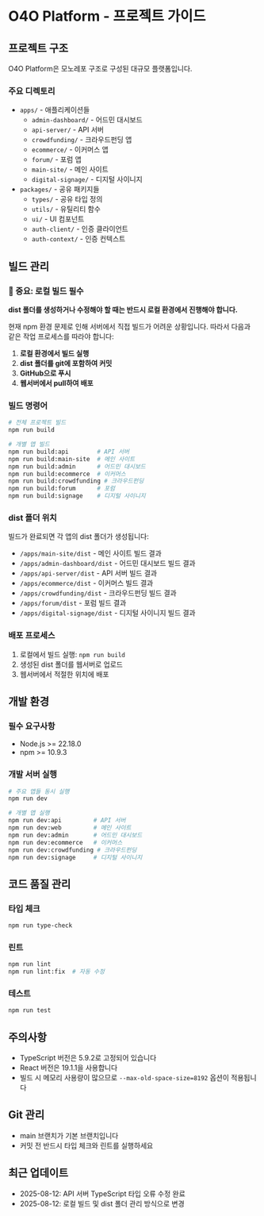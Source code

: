 # O4O Platform - 프로젝트 가이드

## 프로젝트 구조
O4O Platform은 모노레포 구조로 구성된 대규모 플랫폼입니다.

### 주요 디렉토리
- `apps/` - 애플리케이션들
  - `admin-dashboard/` - 어드민 대시보드
  - `api-server/` - API 서버 
  - `crowdfunding/` - 크라우드펀딩 앱
  - `ecommerce/` - 이커머스 앱
  - `forum/` - 포럼 앱
  - `main-site/` - 메인 사이트
  - `digital-signage/` - 디지털 사이니지
- `packages/` - 공유 패키지들
  - `types/` - 공유 타입 정의
  - `utils/` - 유틸리티 함수
  - `ui/` - UI 컴포넌트
  - `auth-client/` - 인증 클라이언트
  - `auth-context/` - 인증 컨텍스트

## 빌드 관리

### 📌 중요: 로컬 빌드 필수
**dist 폴더를 생성하거나 수정해야 할 때는 반드시 로컬 환경에서 진행해야 합니다.**

현재 npm 환경 문제로 인해 서버에서 직접 빌드가 어려운 상황입니다. 
따라서 다음과 같은 작업 프로세스를 따라야 합니다:

1. **로컬 환경에서 빌드 실행**
2. **dist 폴더를 git에 포함하여 커밋**
3. **GitHub으로 푸시**
4. **웹서버에서 pull하여 배포**

### 빌드 명령어
```bash
# 전체 프로젝트 빌드
npm run build

# 개별 앱 빌드
npm run build:api        # API 서버
npm run build:main-site  # 메인 사이트
npm run build:admin      # 어드민 대시보드
npm run build:ecommerce  # 이커머스
npm run build:crowdfunding # 크라우드펀딩
npm run build:forum      # 포럼
npm run build:signage    # 디지털 사이니지
```

### dist 폴더 위치
빌드가 완료되면 각 앱의 dist 폴더가 생성됩니다:
- `/apps/main-site/dist` - 메인 사이트 빌드 결과
- `/apps/admin-dashboard/dist` - 어드민 대시보드 빌드 결과
- `/apps/api-server/dist` - API 서버 빌드 결과
- `/apps/ecommerce/dist` - 이커머스 빌드 결과
- `/apps/crowdfunding/dist` - 크라우드펀딩 빌드 결과
- `/apps/forum/dist` - 포럼 빌드 결과
- `/apps/digital-signage/dist` - 디지털 사이니지 빌드 결과

### 배포 프로세스
1. 로컬에서 빌드 실행: `npm run build`
2. 생성된 dist 폴더를 웹서버로 업로드
3. 웹서버에서 적절한 위치에 배포

## 개발 환경

### 필수 요구사항
- Node.js >= 22.18.0
- npm >= 10.9.3

### 개발 서버 실행
```bash
# 주요 앱들 동시 실행
npm run dev

# 개별 앱 실행
npm run dev:api         # API 서버
npm run dev:web         # 메인 사이트
npm run dev:admin       # 어드민 대시보드
npm run dev:ecommerce   # 이커머스
npm run dev:crowdfunding # 크라우드펀딩
npm run dev:signage     # 디지털 사이니지
```

## 코드 품질 관리

### 타입 체크
```bash
npm run type-check
```

### 린트
```bash
npm run lint
npm run lint:fix  # 자동 수정
```

### 테스트
```bash
npm run test
```

## 주의사항
- TypeScript 버전은 5.9.2로 고정되어 있습니다
- React 버전은 19.1.1을 사용합니다
- 빌드 시 메모리 사용량이 많으므로 `--max-old-space-size=8192` 옵션이 적용됩니다

## Git 관리
- main 브랜치가 기본 브랜치입니다
- 커밋 전 반드시 타입 체크와 린트를 실행하세요

## 최근 업데이트
- 2025-08-12: API 서버 TypeScript 타입 오류 수정 완료
- 2025-08-12: 로컬 빌드 및 dist 폴더 관리 방식으로 변경